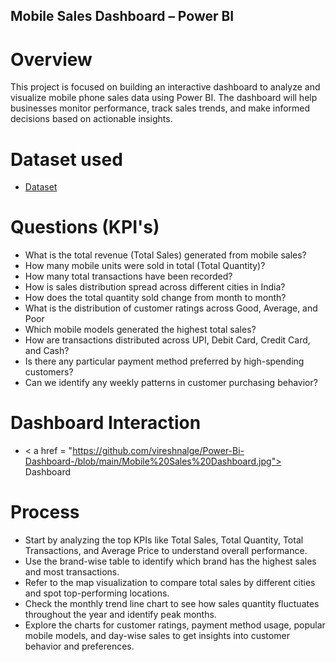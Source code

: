 ## Mobile Sales Dashboard – Power BI
# Overview
This project is focused on building an interactive dashboard to analyze and visualize mobile phone sales data using Power BI. The dashboard will help businesses monitor performance, track sales trends, and make informed decisions based on actionable insights.

# Dataset used
- <a href="https://github.com/vireshnalge/Power-Bi-Dashboard-/blob/main/Mobile%20Sales%20Data.xlsx"> Dataset</a>

# Questions (KPI's)
- What is the total revenue (Total Sales) generated from mobile sales?
- How many mobile units were sold in total (Total Quantity)?
- How many total transactions have been recorded?
- How is sales distribution spread across different cities in India?
- How does the total quantity sold change from month to month?
- What is the distribution of customer ratings across Good, Average, and Poor
- Which mobile models generated the highest total sales?
- How are transactions distributed across UPI, Debit Card, Credit Card, and Cash?
- Is there any particular payment method preferred by high-spending customers?
- Can we identify any weekly patterns in customer purchasing behavior?

# Dashboard Interaction
- < a href = "https://github.com/vireshnalge/Power-Bi-Dashboard-/blob/main/Mobile%20Sales%20Dashboard.jpg"> Dashboard</a>
# Process
- Start by analyzing the top KPIs like Total Sales, Total Quantity, Total Transactions, and Average Price to understand overall performance.
- Use the brand-wise table to identify which brand has the highest sales and most transactions.
- Refer to the map visualization to compare total sales by different cities and spot top-performing locations.
- Check the monthly trend line chart to see how sales quantity fluctuates throughout the year and identify peak months.
- Explore the charts for customer ratings, payment method usage, popular mobile models, and day-wise sales to get insights into customer behavior and preferences.

